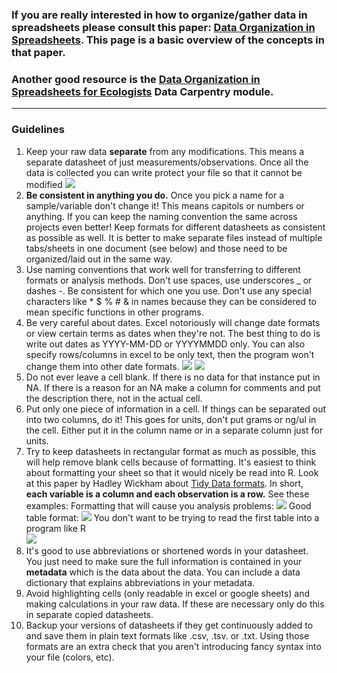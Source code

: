### If you are really interested in how to organize/gather data in spreadsheets please consult this paper: [Data Organization in Spreadsheets](https://www.tandfonline.com/doi/full/10.1080/00031305.2017.1375989). This page is a basic overview of the concepts in that paper.

### Another good resource is the [Data Organization in Spreadsheets for Ecologists](https://datacarpentry.org/spreadsheet-ecology-lesson/) Data Carpentry module.

---

### Guidelines

1. Keep your raw data **separate** from any modifications.  This means a separate datasheet of just measurements/observations. Once all the data is collected you can write protect your file so that it cannot be modified
![](https://raw.githubusercontent.com/Putnam-Lab/Lab_Management/master/images/write-protect.png)
2. **Be consistent in anything you do.** Once you pick a name for a sample/variable don't change it! This means capitols or numbers or anything. If you can keep the naming convention the same across projects even better! Keep formats for different datasheets as consistent as possible as well. It is better to make separate files instead of multiple tabs/sheets in one document (see below) and those need to be organized/laid out in the same way.
2. Use naming conventions that work well for transferring to different formats or analysis methods. Don't use spaces, use underscores _ or dashes -. Be consistent for which one you use. Don't use any special characters like * $ % # & in names because they can be considered to mean specific functions in other programs.
3. Be very careful about dates. Excel notoriously will change date formats or view certain terms as dates when they're not. The best thing to do is write out dates as YYYY-MM-DD or YYYYMMDD only. You can also specify rows/columns in excel to be only text, then the program won't change them into other date formats.
![](https://raw.githubusercontent.com/Putnam-Lab/Bioinformatic_Resources/master/images/text-cells.png)
![](https://raw.githubusercontent.com/Putnam-Lab/Bioinformatic_Resources/master/images/text-cells2.png)
4. Do not ever leave a cell blank. If there is no data for that instance put in NA. If there is a reason for an NA make a column for comments and put the description there, not in the actual cell.
5. Put only one piece of information in a cell. If things can be separated out into two columns, do it! This goes for units, don't put grams or ng/ul in the cell. Either put it in the column name or in a separate column just for units.
6. Try to keep datasheets in rectangular format as much as possible, this will help remove blank cells because of formatting. It's easiest to think about formatting your sheet so that it would nicely be read into R. Look at this paper by Hadley Wickham about [Tidy Data formats](https://github.com/Putnam-Lab/Bioinformatic_Resources/blob/master/Papers/Tidy_Data.pdf). In short, **each variable is a column and each observation is a row.** See these examples:
Formatting that will cause you analysis problems:
![](https://raw.githubusercontent.com/Putnam-Lab/Bioinformatic_Resources/master/images/bad-table.png)
Good table format:
![](https://raw.githubusercontent.com/Putnam-Lab/Bioinformatic_Resources/master/images/good-table.png)
You don't want to be trying to read the first table into a program like R  
![](https://raw.githubusercontent.com/Putnam-Lab/Bioinformatic_Resources/master/images/excel-fail.gif)  
7. It's good to use abbreviations or shortened words in your datasheet. You just need to make sure the full information is contained in your **metadata** which is the data about the data. You can include a data dictionary that explains abbreviations in your metadata.
8. Avoid highlighting cells (only readable in excel or google sheets) and making calculations in your raw data. If these are necessary only do this in separate copied datasheets.
9. Backup your versions of datasheets if they get continuously added to and save them in plain text formats like .csv, .tsv. or .txt. Using those formats are an extra check that you aren't introducing fancy syntax into your file (colors, etc).
